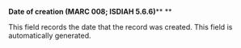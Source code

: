 **Date of creation (MARC 008; ISDIAH 5.6.6)**** **

This field records the date that the record was created. This field is automatically generated.